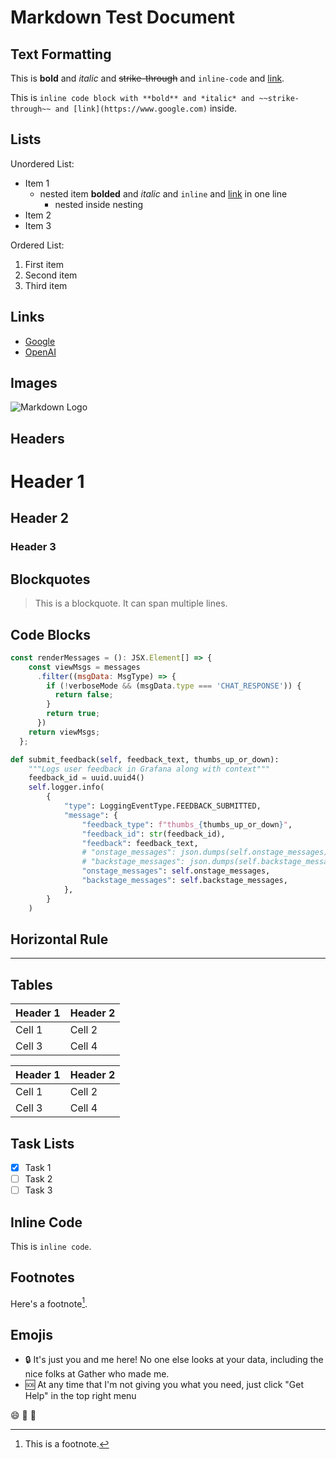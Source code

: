 # Markdown Test Document

## Text Formatting

This is **bold** and *italic* and ~~strike-through~~ and `inline-code` and [link](https://www.google.com).

This is `inline code block with **bold** and *italic* and ~~strike-through~~ and [link](https://www.google.com)` inside.

## Lists

Unordered List:
- Item 1
  - nested item **bolded** and *italic* and `inline` and [link](www.google.com) in one line
    - nested inside nesting
- Item 2
- Item 3

Ordered List:
1. First item
2. Second item
3. Third item

## Links

- [Google](https://www.google.com)
- [OpenAI](https://www.openai.com)

## Images

![Markdown Logo](https://upload.wikimedia.org/wikipedia/commons/thumb/4/48/Markdown-mark.svg/208px-Markdown-mark.svg.png)

## Headers

# Header 1
## Header 2
### Header 3

## Blockquotes

> This is a blockquote.
> It can span multiple lines.

## Code Blocks

```js
const renderMessages = (): JSX.Element[] => {
    const viewMsgs = messages
      .filter((msgData: MsgType) => {
        if (!verboseMode && (msgData.type === 'CHAT_RESPONSE')) {
          return false;
        }
        return true;
      })
    return viewMsgs;
  };
```

```py
def submit_feedback(self, feedback_text, thumbs_up_or_down):
    """Logs user feedback in Grafana along with context"""
    feedback_id = uuid.uuid4()
    self.logger.info(
        {
            "type": LoggingEventType.FEEDBACK_SUBMITTED,
            "message": {
                "feedback_type": f"thumbs_{thumbs_up_or_down}",
                "feedback_id": str(feedback_id),
                "feedback": feedback_text,
                # "onstage_messages": json.dumps(self.onstage_messages),
                # "backstage_messages": json.dumps(self.backstage_messages),
                "onstage_messages": self.onstage_messages,
                "backstage_messages": self.backstage_messages,
            },
        }
    )
```

## Horizontal Rule

---

## Tables

| Header 1 | Header 2 |
|----------|----------|
| Cell 1   | Cell 2   |
| Cell 3   | Cell 4   |



| Header 1 | Header 2 |
|----------|----------|
| Cell 1   | Cell 2   |
| Cell 3   | Cell 4   |


## Task Lists

- [x] Task 1
- [ ] Task 2
- [ ] Task 3

## Inline Code

This is `inline code`.

## Footnotes

Here's a footnote[^1].

[^1]: This is a footnote.

## Emojis

- 🔒 It's just you and me here! No one else looks at your data, including the nice folks at Gather who made me.
- 🆘 At any time that I'm not giving you what you need, just click "Get Help" in the top right menu

:smile: :rocket: :tada: